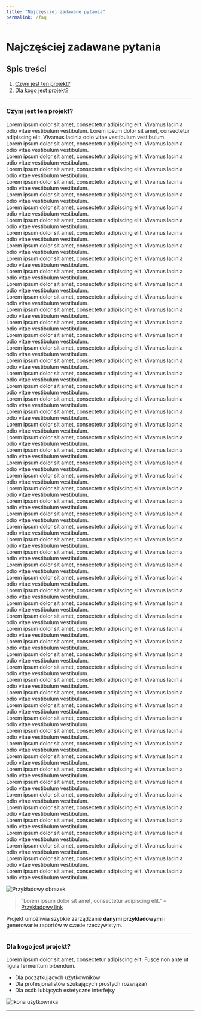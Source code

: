 ```yaml
---
title: "Najczęściej zadawane pytania"
permalink: /faq
---
```


# Najczęściej zadawane pytania

## Spis treści
1. [Czym jest ten projekt?](#czym-jest-ten-projekt)
2. [Dla kogo jest projekt?](#dla-kogo-jest-projekt)
---

### Czym jest ten projekt?

Lorem ipsum dolor sit amet, consectetur adipiscing elit. Vivamus lacinia odio vitae vestibulum vestibulum.  Lorem ipsum dolor sit amet, consectetur adipiscing elit. Vivamus lacinia odio vitae vestibulum vestibulum.  
Lorem ipsum dolor sit amet, consectetur adipiscing elit. Vivamus lacinia odio vitae vestibulum vestibulum.  
Lorem ipsum dolor sit amet, consectetur adipiscing elit. Vivamus lacinia odio vitae vestibulum vestibulum.  
Lorem ipsum dolor sit amet, consectetur adipiscing elit. Vivamus lacinia odio vitae vestibulum vestibulum.  
Lorem ipsum dolor sit amet, consectetur adipiscing elit. Vivamus lacinia odio vitae vestibulum vestibulum.  
Lorem ipsum dolor sit amet, consectetur adipiscing elit. Vivamus lacinia odio vitae vestibulum vestibulum.  
Lorem ipsum dolor sit amet, consectetur adipiscing elit. Vivamus lacinia odio vitae vestibulum vestibulum.  
Lorem ipsum dolor sit amet, consectetur adipiscing elit. Vivamus lacinia odio vitae vestibulum vestibulum.  
Lorem ipsum dolor sit amet, consectetur adipiscing elit. Vivamus lacinia odio vitae vestibulum vestibulum.  
Lorem ipsum dolor sit amet, consectetur adipiscing elit. Vivamus lacinia odio vitae vestibulum vestibulum.  
Lorem ipsum dolor sit amet, consectetur adipiscing elit. Vivamus lacinia odio vitae vestibulum vestibulum.  
Lorem ipsum dolor sit amet, consectetur adipiscing elit. Vivamus lacinia odio vitae vestibulum vestibulum.  
Lorem ipsum dolor sit amet, consectetur adipiscing elit. Vivamus lacinia odio vitae vestibulum vestibulum.  
Lorem ipsum dolor sit amet, consectetur adipiscing elit. Vivamus lacinia odio vitae vestibulum vestibulum.  
Lorem ipsum dolor sit amet, consectetur adipiscing elit. Vivamus lacinia odio vitae vestibulum vestibulum.  
Lorem ipsum dolor sit amet, consectetur adipiscing elit. Vivamus lacinia odio vitae vestibulum vestibulum.  
Lorem ipsum dolor sit amet, consectetur adipiscing elit. Vivamus lacinia odio vitae vestibulum vestibulum.  
Lorem ipsum dolor sit amet, consectetur adipiscing elit. Vivamus lacinia odio vitae vestibulum vestibulum.  
Lorem ipsum dolor sit amet, consectetur adipiscing elit. Vivamus lacinia odio vitae vestibulum vestibulum.  
Lorem ipsum dolor sit amet, consectetur adipiscing elit. Vivamus lacinia odio vitae vestibulum vestibulum.  
Lorem ipsum dolor sit amet, consectetur adipiscing elit. Vivamus lacinia odio vitae vestibulum vestibulum.  
Lorem ipsum dolor sit amet, consectetur adipiscing elit. Vivamus lacinia odio vitae vestibulum vestibulum.  
Lorem ipsum dolor sit amet, consectetur adipiscing elit. Vivamus lacinia odio vitae vestibulum vestibulum.  
Lorem ipsum dolor sit amet, consectetur adipiscing elit. Vivamus lacinia odio vitae vestibulum vestibulum.  
Lorem ipsum dolor sit amet, consectetur adipiscing elit. Vivamus lacinia odio vitae vestibulum vestibulum.  
Lorem ipsum dolor sit amet, consectetur adipiscing elit. Vivamus lacinia odio vitae vestibulum vestibulum.  
Lorem ipsum dolor sit amet, consectetur adipiscing elit. Vivamus lacinia odio vitae vestibulum vestibulum.  
Lorem ipsum dolor sit amet, consectetur adipiscing elit. Vivamus lacinia odio vitae vestibulum vestibulum.  
Lorem ipsum dolor sit amet, consectetur adipiscing elit. Vivamus lacinia odio vitae vestibulum vestibulum.  
Lorem ipsum dolor sit amet, consectetur adipiscing elit. Vivamus lacinia odio vitae vestibulum vestibulum.  
Lorem ipsum dolor sit amet, consectetur adipiscing elit. Vivamus lacinia odio vitae vestibulum vestibulum.  
Lorem ipsum dolor sit amet, consectetur adipiscing elit. Vivamus lacinia odio vitae vestibulum vestibulum.  
Lorem ipsum dolor sit amet, consectetur adipiscing elit. Vivamus lacinia odio vitae vestibulum vestibulum.  
Lorem ipsum dolor sit amet, consectetur adipiscing elit. Vivamus lacinia odio vitae vestibulum vestibulum.  
Lorem ipsum dolor sit amet, consectetur adipiscing elit. Vivamus lacinia odio vitae vestibulum vestibulum.  
Lorem ipsum dolor sit amet, consectetur adipiscing elit. Vivamus lacinia odio vitae vestibulum vestibulum.  
Lorem ipsum dolor sit amet, consectetur adipiscing elit. Vivamus lacinia odio vitae vestibulum vestibulum.  
Lorem ipsum dolor sit amet, consectetur adipiscing elit. Vivamus lacinia odio vitae vestibulum vestibulum.  
Lorem ipsum dolor sit amet, consectetur adipiscing elit. Vivamus lacinia odio vitae vestibulum vestibulum.  
Lorem ipsum dolor sit amet, consectetur adipiscing elit. Vivamus lacinia odio vitae vestibulum vestibulum.  
Lorem ipsum dolor sit amet, consectetur adipiscing elit. Vivamus lacinia odio vitae vestibulum vestibulum.  
Lorem ipsum dolor sit amet, consectetur adipiscing elit. Vivamus lacinia odio vitae vestibulum vestibulum.  
Lorem ipsum dolor sit amet, consectetur adipiscing elit. Vivamus lacinia odio vitae vestibulum vestibulum.  
Lorem ipsum dolor sit amet, consectetur adipiscing elit. Vivamus lacinia odio vitae vestibulum vestibulum.  
Lorem ipsum dolor sit amet, consectetur adipiscing elit. Vivamus lacinia odio vitae vestibulum vestibulum.  
Lorem ipsum dolor sit amet, consectetur adipiscing elit. Vivamus lacinia odio vitae vestibulum vestibulum.  
Lorem ipsum dolor sit amet, consectetur adipiscing elit. Vivamus lacinia odio vitae vestibulum vestibulum.  
Lorem ipsum dolor sit amet, consectetur adipiscing elit. Vivamus lacinia odio vitae vestibulum vestibulum.  
Lorem ipsum dolor sit amet, consectetur adipiscing elit. Vivamus lacinia odio vitae vestibulum vestibulum.  
Lorem ipsum dolor sit amet, consectetur adipiscing elit. Vivamus lacinia odio vitae vestibulum vestibulum.  
Lorem ipsum dolor sit amet, consectetur adipiscing elit. Vivamus lacinia odio vitae vestibulum vestibulum.  
Lorem ipsum dolor sit amet, consectetur adipiscing elit. Vivamus lacinia odio vitae vestibulum vestibulum.  
Lorem ipsum dolor sit amet, consectetur adipiscing elit. Vivamus lacinia odio vitae vestibulum vestibulum.  
Lorem ipsum dolor sit amet, consectetur adipiscing elit. Vivamus lacinia odio vitae vestibulum vestibulum.  
Lorem ipsum dolor sit amet, consectetur adipiscing elit. Vivamus lacinia odio vitae vestibulum vestibulum.  
Lorem ipsum dolor sit amet, consectetur adipiscing elit. Vivamus lacinia odio vitae vestibulum vestibulum.  
Lorem ipsum dolor sit amet, consectetur adipiscing elit. Vivamus lacinia odio vitae vestibulum vestibulum.  
Lorem ipsum dolor sit amet, consectetur adipiscing elit. Vivamus lacinia odio vitae vestibulum vestibulum.  
Lorem ipsum dolor sit amet, consectetur adipiscing elit. Vivamus lacinia odio vitae vestibulum vestibulum.  


![Przykładowy obrazek](https://via.placeholder.com/400x200)

> “Lorem ipsum dolor sit amet, consectetur adipiscing elit.” – [Przykładowy link](https://example.com)

Projekt umożliwia szybkie zarządzanie **danymi przykładowymi** i generowanie raportów w czasie rzeczywistym.

---

### Dla kogo jest projekt?

Lorem ipsum dolor sit amet, consectetur adipiscing elit. Fusce non ante ut ligula fermentum bibendum.  

- Dla początkujących użytkowników  
- Dla profesjonalistów szukających prostych rozwiązań  
- Dla osób lubiących estetyczne interfejsy  

![Ikona użytkownika](https://via.placeholder.com/100)

---
